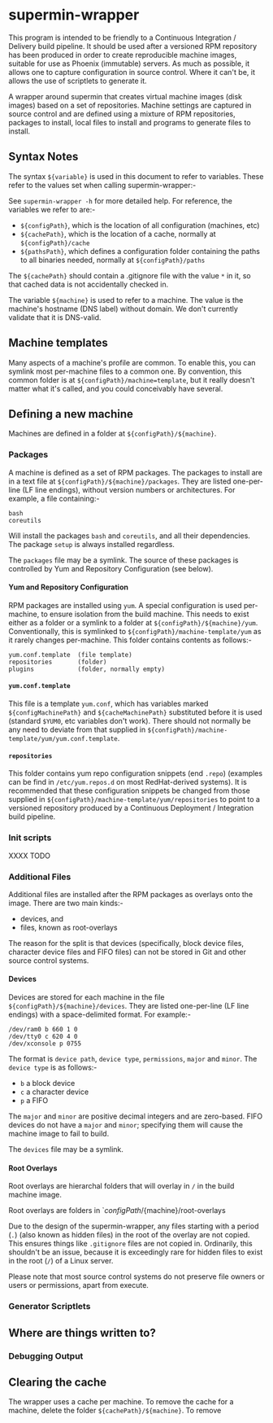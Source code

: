 # supermin-wrapper

This program is intended to be friendly to a Continuous Integration / Delivery build pipeline. It should be used after a versioned RPM repository has been produced in order to create reproducible machine images, suitable for use as Phoenix (immutable) servers. As much as possible, it allows one to capture configuration in source control. Where it can't be, it allows the use of scriptlets to generate it.

A wrapper around supermin that creates virtual machine images (disk images) based on a set of repositories. Machine settings are captured in source control and are defined using a mixture of RPM repositories, packages to install, local files to install and programs to generate files to install.

## Syntax Notes
The syntax `${variable}` is used in this document to refer to variables. These refer to the values set when calling supermin-wrapper:-

See `supermin-wrapper -h` for more detailed help. For reference, the variables we refer to are:-

* `${configPath}`, which is the location of all configuration (machines, etc)
* `${cachePath}`, which is the location of a cache, normally at `${configPath}/cache`
* `${pathsPath}`, which defines a configuration folder containing the paths to all binaries needed, normally at `${configPath}/paths`

The `${cachePath}` should contain a .gitignore file with the value `*` in it, so that cached data is not accidentally checked in.

The variable `${machine}` is used to refer to a machine. The value is the machine's hostname (DNS label) without domain. We don't currently validate that it is DNS-valid.

## Machine templates
Many aspects of a machine's profile are common. To enable this, you can symlink most per-machine files to a common one. By convention, this common folder is at `${configPath}/machine=template`, but it really doesn't matter what it's called, and you could conceivably have several.

## Defining a new machine
Machines are defined in a folder at `${configPath}/${machine}`.

### Packages
A machine is defined as a set of RPM packages. The packages to install are in a text file at `${configPath}/${machine}/packages`. They are listed one-per-line (LF line endings), without version numbers or architectures. For example, a file containing:-

    bash
    coreutils

Will install the packages `bash` and `coreutils`, and all their dependencies. The package `setup` is always installed regardless.

The `packages` file may be a symlink. The source of these packages is controlled by Yum and Repository Configuration (see below).

#### Yum and Repository Configuration
RPM packages are installed using `yum`. A special configuration is used per-machine, to ensure isolation from the build machine. This needs to exist either as a folder or a symlink to a folder at `${configPath}/${machine}/yum`. Conventionally, this is symlinked to `${configPath}/machine-template/yum` as it rarely changes per-machine. This folder contains contents as follows:-

    yum.conf.template  (file template)
    repositories       (folder)
    plugins            (folder, normally empty)

#### `yum.conf.template`
This file is a template `yum.conf`, which has variables marked `${configMachinePath}` and `${cacheMachinePath}` substituted before it is used (standard `$YUM0`, etc variables don't work). There should not normally be any need to deviate from that supplied in `${configPath}/machine-template/yum/yum.conf.template`.

#### `repositories`
This folder contains yum repo configuration snippets (end `.repo`) (examples can be find in `/etc/yum.repos.d` on most RedHat-derived systems). It is recommended that these configuration snippets be changed from those supplied in `${configPath}/machine-template/yum/repositories` to point to a versioned repository produced by a Continuous Deployment / Integration build pipeline.

### Init scripts
XXXX TODO

### Additional Files
Additional files are installed after the RPM packages as overlays onto the image. There are two main kinds:-

* devices, and
* files, known as root-overlays

The reason for the split is that devices (specifically, block device files, character device files and FIFO files) can not be stored in Git and other source control systems.

#### Devices
Devices are stored for each machine in the file `${configPath}/${machine}/devices`. They are listed one-per-line (LF line endings) with a space-delimited format. For example:-

    /dev/ram0 b 660 1 0
    /dev/tty0 c 620 4 0
    /dev/xconsole p 0755

The format is `device path`, `device type`, `permissions`, `major` and `minor`. The `device type` is as follows:-

* `b` a block device
* `c` a character device
* `p` a FIFO

The `major` and `minor` are positive decimal integers and are zero-based. FIFO devices do not have a `major` and `minor`; specifying them will cause the machine image to fail to build.

The `devices` file may be a symlink.

#### Root Overlays
Root overlays are hierarchal folders that will overlay in `/` in the build machine image.

Root overlays are folders in `${configPath}/${machine}/root-overlays

Due to the design of the supermin-wrapper, any files starting with a period (`.`) (also known as hidden files) in the root of the overlay are not copied. This ensures things like `.gitignore` files are not copied in. Ordinarily, this shouldn't be an issue, because it is exceedingly rare for hidden files to exist in the root (`/`) of a Linux server.

Please note that most source control systems do not preserve file owners or users or permissions, apart from execute.


### Generator Scriptlets


## Where are things written to?

### Debugging Output

## Clearing the cache
The wrapper uses a cache per machine. To remove the cache for a machine, delete the folder
`${cachePath}/${machine}`. To remove